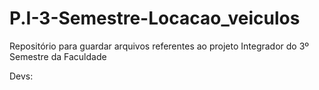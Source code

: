 # P.I-3-Semestre-Locacao_veiculos
Repositório para guardar arquivos referentes ao projeto Integrador do 3º Semestre da Faculdade




Devs:

